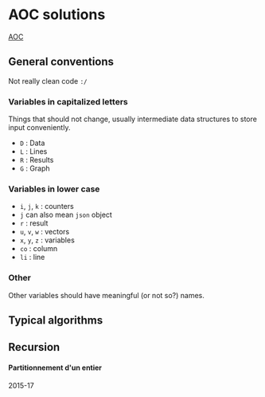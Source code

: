 # AOC solutions

[AOC](https://adventofcode.com)

## General conventions

Not really clean code `:/`


### Variables in capitalized letters
Things that should not change, usually intermediate data structures to store input conveniently.

  - `D` : Data
  - `L` : Lines
  - `R` : Results
  - `G` : Graph

### Variables in lower case

  - `i`, `j`, `k` : counters
  - `j` can also mean `json` object
  - `r` : result
  - `u`, `v`, `w` : vectors
  - `x`, `y`, `z` : variables
  - `co` : column
  - `li` : line

### Other

Other variables should have meaningful (or not so?) names.

## Typical algorithms

## Recursion

#### Partitionnement d'un entier

2015-17